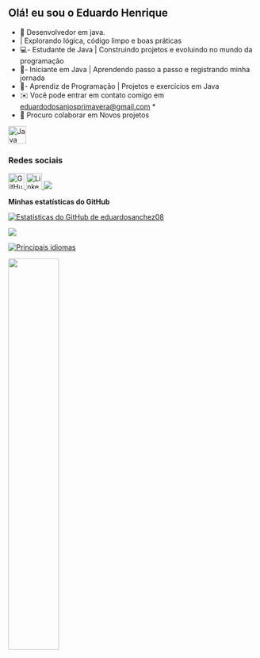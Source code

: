 ## Olá! eu sou o Eduardo Henrique 
 - 🚀 Desenvolvedor em java.
 - | Explorando lógica, código limpo e boas práticas
 - 💻- Estudante de Java | Construindo projetos e evoluindo no mundo da programação
 - 🌱- Iniciante em Java | Aprendendo passo a passo e registrando minha jornada
 - 🔧- Aprendiz de Programação | Projetos e exercícios em Java 
 - ✉️ Você pode entrar em contato comigo em [eduardodosanjosprimavera@gmail.com](mailto:eduardodosanjosprimavera@gmail.com) *
 -  👥 Procuro colaborar em Novos projetos

<p align="left">
<a href="https://www.oracle.com/java/" target="_blank" rel="noreferrer"><img src="https://raw.githubusercontent.com/danielcranney/readme-generator/main/public/icons/skills/java-colored.svg" alt="Java" title="Java" width="36" height="36" /></a>
</p>

### Redes sociais

<p align="left"> </p> <a href="https://www.github.com/eduardosanchez08" target="_blank" rel="noreferrer"> <picture> <source media="(prefers-color-scheme: dark)" srcset="https://raw.githubusercontent.com/danielcranney/readme-generator/main/public/icons/socials/github-dark.svg" /> <source media="(prefers-color-scheme: light)" srcset="https://raw.githubusercontent.com/danielcranney/readme-generator/main/public/icons/socials/github.svg" /> <img src="https://raw.githubusercontent.com/danielcranney/readme-generator/main/public/icons/socials/github.svg" width="32" height="32" alt="GitHub" title="GitHub" /> </picture> </a> <a href="https://www.linkedin.com/in/eduardo-henrique-sanchez-79832b387/" target="_blank" rel="noreferrer"> <picture> <source media="(prefers-color-scheme: dark)" srcset="https://raw.githubusercontent.com/danielcranney/readme-generator/main/public/icons/socials/linkedin-dark.svg" /> <source media="(prefers-color-scheme: light)" srcset="https://raw.githubusercontent.com/danielcranney/readme-generator/main/public/icons/socials/linkedin.svg" /> <img src="https://raw.githubusercontent.com/danielcranney/readme-generator/main/public/icons/socials/linkedin.svg" width="32" height="32" alt="LinkedIn" title="LinkedIn" /> </picture> </a>
<a href="https://www.github.com/eduardosanchez08" target="_blank" rel="noreferrer"><img src="https://img.shields.io/github/followers/eduardosanchez08?logo=github&style=for-the-badge&color=0891b2&labelColor=1c1917" /></a>


<b>Minhas estatísticas do GitHub</b>

<a href="http://www.github.com/eduardosanchez08"><img src="https://github-readme-stats.vercel.app/api?username=eduardosanchez08&show_icons=true&hide=&count_private=true&title_color=0891b2&text_color=ffffff&icon_color=0891b2&bg_color=1c1917&hide_border=true&show_icons=true" alt="Estatísticas do GitHub de eduardosanchez08" /></a>

<a href="http://www.github.com/eduardosanchez08"><img src="https://github-readme-streak-stats.herokuapp.com/?user=eduardosanchez08&stroke=ffffff&background=1c1917&ring=0891b2&fire=0891b2&currStreakNum=ffffff&currStreakLabel=0891b2&sideNums=ffffff&sideLabels=ffffff&dates=ffffff&hide_border=true" /></a>

<a href="https://github.com/eduardosanchez08" align="left"><img src="https://github-readme-stats.vercel.app/api/top-langs/?username=eduardosanchez08&langs_count=10&title_color=0891b2&text_color=ffffff&icon_color=0891b2&bg_color=1c1917&hide_border=true&locale=en&custom_title=Top%20%Languages" alt="Principais idiomas" /></a>



<div width="100%" align="center"> <a href="https://github.com/eduardosanchez08/proj-1" align="left"><img align="left" width="45%" src="https://github-readme-stats.vercel.app/api/pin/?username=eduardosanchez08&repo=proj-1&title_color=0891b2&text_color=ffffff&icon_color=0891b2&bg_color=1c1917&hide_border=true&locale=en" /></a> </div>
